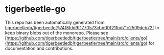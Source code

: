 # tigerbeetle-go
This repo has been automatically generated from [tigerbeetledb/tigerbeetle@74f8fdd9f1770573cbb00f21fbd71c2509deb72f](https://github.com/tigerbeetledb/tigerbeetle/commit/74f8fdd9f1770573cbb00f21fbd71c2509deb72f) to keep binary blobs out of the monorepo. Please see [https://github.com/tigerbeetledb/tigerbeetle/tree/main/src/clients/go](https://github.com/tigerbeetledb/tigerbeetle/tree/main/src/clients/go) for documentation and contributions.
